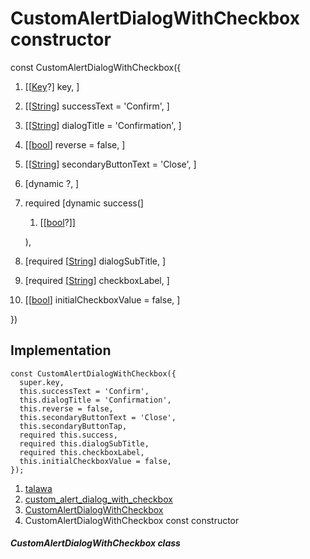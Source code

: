 
<div>

# CustomAlertDialogWithCheckbox constructor

</div>


const CustomAlertDialogWithCheckbox({

1.  [[[Key](https://api.flutter.dev/flutter/foundation/Key-class.html)?]
    key, ]
2.  [[[String](https://api.flutter.dev/flutter/dart-core/String-class.html)]
    successText = \'Confirm\',
    ]
3.  [[[String](https://api.flutter.dev/flutter/dart-core/String-class.html)]
    dialogTitle = \'Confirmation\',
    ]
4.  [[[bool](https://api.flutter.dev/flutter/dart-core/bool-class.html)]
    reverse = false,
    ]
5.  [[[String](https://api.flutter.dev/flutter/dart-core/String-class.html)]
    secondaryButtonText =
    \'Close\', ]
6.  [dynamic
    ?,
    ]
7.  required [dynamic
    success(]
    1.  [[[bool](https://api.flutter.dev/flutter/dart-core/bool-class.html)?]]

    ),
8.  [required
    [[String](https://api.flutter.dev/flutter/dart-core/String-class.html)]
    dialogSubTitle, ]
9.  [required
    [[String](https://api.flutter.dev/flutter/dart-core/String-class.html)]
    checkboxLabel, ]
10. [[[bool](https://api.flutter.dev/flutter/dart-core/bool-class.html)]
    initialCheckboxValue = false,
    ]

})



## Implementation

``` language-dart
const CustomAlertDialogWithCheckbox({
  super.key,
  this.successText = 'Confirm',
  this.dialogTitle = 'Confirmation',
  this.reverse = false,
  this.secondaryButtonText = 'Close',
  this.secondaryButtonTap,
  required this.success,
  required this.dialogSubTitle,
  required this.checkboxLabel,
  this.initialCheckboxValue = false,
});
```







1.  [talawa](../../index.html)
2.  [custom_alert_dialog_with_checkbox](../../widgets_custom_alert_dialog_with_checkbox/)
3.  [CustomAlertDialogWithCheckbox](../../widgets_custom_alert_dialog_with_checkbox/CustomAlertDialogWithCheckbox-class.html)
4.  CustomAlertDialogWithCheckbox const constructor

##### CustomAlertDialogWithCheckbox class







